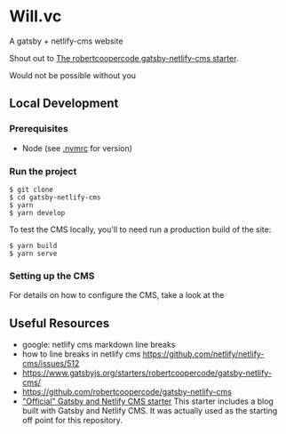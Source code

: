 # Will.vc

A gatsby + netlify-cms website

Shout out to [The robertcoopercode gatsby-netlify-cms starter](https://www.gatsbyjs.org/starters/robertcoopercode/gatsby-netlify-cms/).

Would not be possible without you

## Local Development

### Prerequisites

- Node (see [.nvmrc](./.nvmrc) for version)

### Run the project

```
$ git clone 
$ cd gatsby-netlify-cms
$ yarn
$ yarn develop
```

To test the CMS locally, you'll to need run a production build of the site:

```
$ yarn build
$ yarn serve
```

### Setting up the CMS

For details on how to configure the CMS, take a look at the 

## Useful Resources

- google: netlify cms markdown line breaks
- how to line breaks in netlify cms https://github.com/netlify/netlify-cms/issues/512
- https://www.gatsbyjs.org/starters/robertcoopercode/gatsby-netlify-cms/
- https://github.com/robertcoopercode/gatsby-netlify-cms
- ["Official" Gatsby and Netlify CMS starter](https://github.com/netlify-templates/gatsby-starter-netlify-cms)
This starter includes a blog built with Gatsby and Netlify CMS. It was actually used as the starting off point for this repository.
